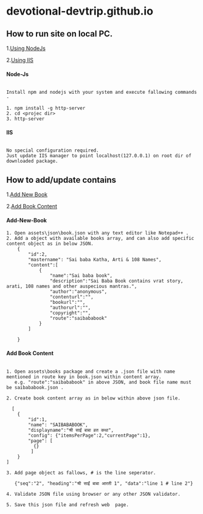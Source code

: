 # devotional-devtrip.github.io

## How to run site on local PC. 

1.[Using NodeJs](#node-js)

2.[Using IIS](#iis)

#### Node-Js

````

Install npm and nodejs with your system and execute fallowing commands -

1. npm install -g http-server
2. cd <projec dir>
3. http-server 

````

#### IIS

````

No special configuration required. 
Just update IIS manager to point localhost(127.0.0.1) on root dir of downloaded package.

````

## How to add/update contains

1.[Add New Book](#add-new-book)

2.[Add Book Content](#add-book-content)

#### Add-New-Book

````
1. Open assets\json\book.json with any text editor like Notepad++ .
2. Add a object with available books array, and can also add specific content object as in below JSON.
    {
        "id":2,
        "mastername": "Sai baba Katha, Arti & 108 Names",
        "content":[
            {
                "name":"Sai baba book",
                "description":"Sai Baba Book contains vrat story, arati, 108 names and other auspecious mantras.",
                "author":"anonymous",
                "contenturl":"",
                "bookurl":"",
                "authorurl":"",
                "copyright":"",
                "route":"saibababook"
            }
        ]
       
    }

````
#### Add Book Content

````

1. Open assets\books package and create a .json file with name mentioned in route key in book.json within content array.
   e.g. "route":"saibababook" in above JSON, and book file name must be saibababook.json .
   
2. Create book content array as in below within above json file.
  
  [
    {
        "id":1,
        "name": "SAIBABABOOK",
        "displayname":"श्री साईं बाबा व्रत कथा",
        "config": {"itemsPerPage":2,"currentPage":1},
        "page": [
          {}
         ]
    }
]

3. Add page object as fallows, # is the line seperator. 

   {"seq":"2", "heading":"श्री साईं बाबा आरती 1", "data":"line 1 # line 2"}

4. Validate JSON file using browser or any other JSON validator. 

5. Save this json file and refresh web  page. 

````
